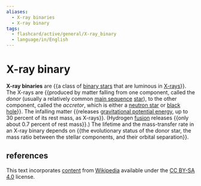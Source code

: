 ```yaml
---
aliases:
  - X-ray binaries
  - X-ray binary
tags:
  - flashcard/active/general/X-ray_binary
  - language/in/English
---
```


# X-ray binary

__X-ray binaries__ are {{a class of [binary stars](binary%20star.md) that are luminous in [X-rays](X-ray.md)}}. The X-rays are {{produced by matter falling from one component, called the _donor_ (usually a relatively common [main sequence](main%20sequence.md) [star](star.md)), to the other component, called the _accretor_, which is either a [neutron star](neutron%20star.md) or [black hole](black%20hole.md)}}. The infalling matter {{releases [gravitational potential energy](gravitational%20energy.md), up to 30 percent of its rest mass, as X-rays}}. (Hydrogen [fusion](nuclear%20fusion.md) releases {{only about 0.7 percent of rest mass}}.) The lifetime and the mass-transfer rate in an X-ray binary depends on {{the evolutionary status of the donor star, the mass ratio between the stellar components, and their orbital separation}}. <!--SR:!2025-07-17,269,330!2025-04-15,167,270!2025-04-23,170,270!2025-01-19,124,310!2025-01-15,99,250-->

## references

This text incorporates [content](https://en.wikipedia.org/wiki/X-ray_binary) from [Wikipedia](Wikipedia.md) available under the [CC BY-SA 4.0](https://creativecommons.org/licenses/by-sa/4.0/) license.
